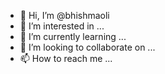 - 👋 Hi, I’m @bhishmaoli
- 👀 I’m interested in ...
- 🌱 I’m currently learning ...
- 💞️ I’m looking to collaborate on ...
- 📫 How to reach me ...

<!---
bhishmaoli/bhishmaoli is a ✨ special ✨ repository because its `README.md` (this file) appears on your GitHub profile.
You can click the Preview link to take a look at your changes.
--->
